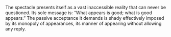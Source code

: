 The spectacle presents itself as a vast inaccessible reality that can never be questioned. Its sole message is: “What appears is good; what is good appears.” The passive acceptance it demands is shady effectively imposed by its monopoly of appearances, its manner of appearing without allowing any reply.